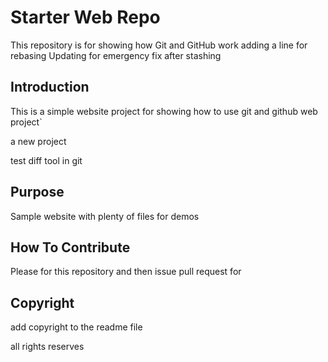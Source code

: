 # Starter Web Repo

This repository is for showing how Git and GitHub work
adding a line for rebasing
Updating for emergency fix after stashing

## Introduction

This is a simple website project for showing how to use git and github
web project`

a new project

test diff tool in git

## Purpose

Sample website with plenty of files for demos


## How To Contribute
Please for this repository and then issue pull request for 
## Copyright

add copyright to the readme file

all rights reserves

